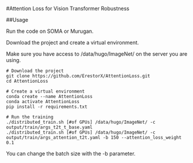 #Attention Loss for Vision Transformer Robustness

##Usage

Run the code on SOMA or Murugan.

Download the project and create a virtual environment.

Make sure you have access to /data/hugo/ImageNet/ on the server you are using.

```
# Download the project
git clone https://github.com/ErestorX/AttentionLoss.git
cd AttentionLoss

# Create a virtual environment
conda create --name AttentionLoss 
conda activate AttentionLoss
pip install -r requirements.txt

# Run the training
./distributed_train.sh [#of GPUs] /data/hugo/ImageNet/ -c output/train/args_t2t_t_base.yaml
./distributed_train.sh [#of GPUs] /data/hugo/ImageNet/ -c output/train/args_attention_t2t.yaml -b 150 --attention_loss_weight 0.1
```

You can change the batch size with the -b parameter.